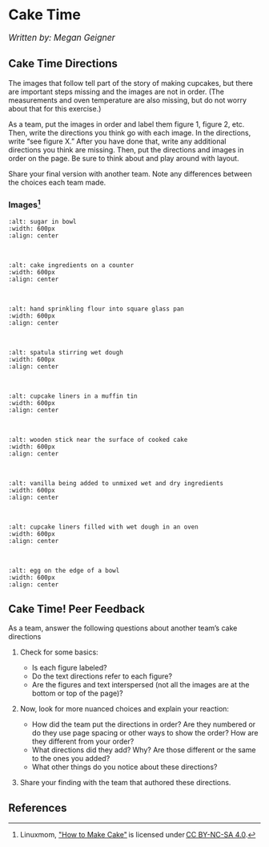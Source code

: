 # Cake Time

<big>_Written by: Megan Geigner_</big>

## Cake Time Directions

The images that follow tell part of the story of making cupcakes, but there are important steps missing and the images are not in order. (The measurements and oven temperature are also missing, but do not worry about that for this exercise.)

As a team, put the images in order and label them figure 1, figure 2, etc. Then, write the directions you think go with each image. In the directions, write “see figure X.” After you have done that, write any additional directions you think are missing. Then, put the directions and images in order on the page. Be sure to think about and play around with layout.

Share your final version with another team. Note any differences between the choices each team made.

### Images[^1]

```{image} ./photos/cake/1.jpg
:alt: sugar in bowl
:width: 600px
:align: center
```

<br>

```{image} ./photos/cake/2.jpg
:alt: cake ingredients on a counter
:width: 600px
:align: center
```

<br>

```{image} ./photos/cake/3.jpg
:alt: hand sprinkling flour into square glass pan
:width: 600px
:align: center
```

<br>

```{image} ./photos/cake/4.jpg
:alt: spatula stirring wet dough
:width: 600px
:align: center
```

<br>

```{image} ./photos/cake/5.jpg
:alt: cupcake liners in a muffin tin
:width: 600px
:align: center
```

<br>

```{image} ./photos/cake/6.jpg
:alt: wooden stick near the surface of cooked cake
:width: 600px
:align: center
```

<br>

```{image} ./photos/cake/7.jpg
:alt: vanilla being added to unmixed wet and dry ingredients
:width: 600px
:align: center
```

<br>

```{image} ./photos/cake/8.jpg
:alt: cupcake liners filled with wet dough in an oven
:width: 600px
:align: center
```

<br>

```{image} ./photos/cake/9.jpg
:alt: egg on the edge of a bowl
:width: 600px
:align: center
```

## Cake Time! Peer Feedback

As a team, answer the following questions about another team’s cake directions

1. Check for some basics:

   - Is each figure labeled?
   - Do the text directions refer to each figure?
   - Are the figures and text interspersed (not all the images are at the bottom or top of the page)?

2. Now, look for more nuanced choices and explain your reaction:

   - How did the team put the directions in order? Are they numbered or do they use page spacing or other ways to show the order? How are they different from your order?
   - What directions did they add? Why? Are those different or the same to the ones you added?
   - What other things do you notice about these directions?

3. Share your finding with the team that authored these directions.

## References

[^1]: Linuxmom, ["How to Make Cake"](https://www.instructables.com/How-to-make-cake-2/) is licensed under [CC BY-NC-SA 4.0](http://creativecommons.org/licenses/by-nc-sa/4.0).
